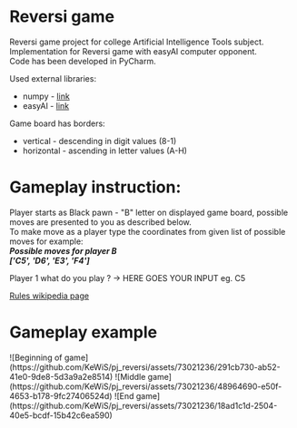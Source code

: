 # Reversi game

Reversi game project for college Artificial Intelligence Tools subject.<br>
Implementation for Reversi game with easyAI computer opponent.<br>
Code has been developed in PyCharm.

Used external libraries:

* numpy - [link](https://numpy.org)
* easyAI - [link](https://github.com/Zulko/easyAI/tree/master)

Game board has borders:

* vertical - descending in digit values (8-1)
* horizontal - ascending in letter values (A-H)

<h1>Gameplay instruction:</h1>
Player starts as Black pawn - "B" letter on displayed game board, possible moves are presented to you as described below.<br>
To make move as a player type the coordinates from given list of possible moves for example:<br>
<i><b>
Possible moves for player B<br>
['C5', 'D6', 'E3', 'F4']
</b></i>

Player 1 what do you play ? -> HERE GOES YOUR INPUT eg. C5

[Rules wikipedia page](https://pl.wikipedia.org/wiki/Reversi)

<h1>Gameplay example</h1>
![Beginning of game](https://github.com/KeWiS/pj_reversi/assets/73021236/291cb730-ab52-41e0-9de8-5d3a9a2e8514)
![Middle game](https://github.com/KeWiS/pj_reversi/assets/73021236/48964690-e50f-4653-b178-9fc27406524d)
![End game](https://github.com/KeWiS/pj_reversi/assets/73021236/18ad1c1d-2504-40e5-bcdf-15b42c6ea590)
<br>
<br>
